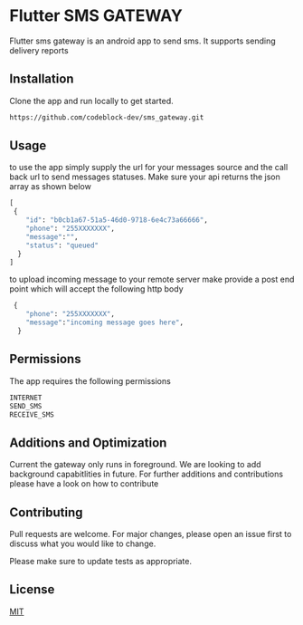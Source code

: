 # Flutter SMS GATEWAY

Flutter sms gateway is an android app to send sms. It supports sending delivery reports

## Installation

Clone the app and run locally to get started.

```bash
https://github.com/codeblock-dev/sms_gateway.git
```

## Usage

to use the app simply supply the url for your messages source and the call back url to send messages statuses.
Make sure your api returns the json array as shown below

```python
[
 {
    "id": "b0cb1a67-51a5-46d0-9718-6e4c73a66666",
    "phone": "255XXXXXXX",
    "message":"",
    "status": "queued"
  }
]
```

to upload incoming message to your remote server make provide a post end point which will accept the following http body

```python
 {
    "phone": "255XXXXXXX",
    "message":"incoming message goes here",
  }
```

## Permissions

The app requires the following permissions

```python
INTERNET
SEND_SMS
RECEIVE_SMS
```

## Additions and Optimization

Current the gateway only runs in foreground. We are looking to add background capabitlities in future. For further additions and contributions please have a look on how to contribute

## Contributing

Pull requests are welcome. For major changes, please open an issue first to discuss what you would like to change.

Please make sure to update tests as appropriate.

## License

[MIT](https://choosealicense.com/licenses/mit/)
